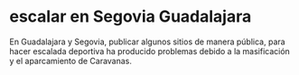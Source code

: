 # escalar en Segovia Guadalajara
En Guadalajara y Segovia, publicar algunos sitios de manera pública, para hacer escalada deportiva ha producido problemas debido a la masificación y el aparcamiento de Caravanas.
